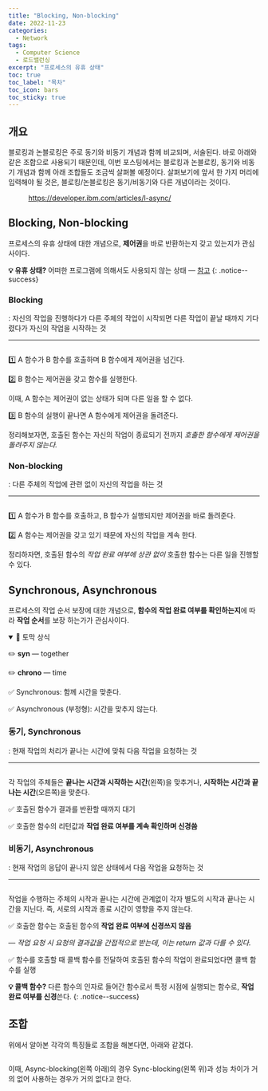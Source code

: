 ```yaml
---
title: "Blocking, Non-blocking"
date: 2022-11-23
categories:
  - Network
tags:
  - Computer Science
  - 로드밸런싱
excerpt: "프로세스의 유휴 상태"
toc: true
toc_label: "목차"
toc_icon: bars
toc_sticky: true
---
```


## 개요

블로킹과 논블로킹은 주로 동기와 비동기 개념과 함께 비교되며, 서술된다. 바로 아래와 같은 조합으로 사용되기 때문인데, 이번 포스팅에서는 블로킹과 논블로킹, 동기와 비동기 개념과 함께 아래 조합들도 조금씩 살펴볼 예정이다. 살펴보기에 앞서 한 가지 머리에 입력해야 될 것은, 블로킹/논블로킹은 동기/비동기와 다른 개념이라는 것이다.

<figure class="align-center">
  <img src="{{ site.url }}{{ site.baseurl }}/assets/images/cs/network/bnb-1.png" alt="">
  <figcaption><a href="https://developer.ibm.com/articles/l-async/">https://developer.ibm.com/articles/l-async/</a></figcaption>
</figure>

## Blocking, Non-blocking

프로세스의 유휴 상태에 대한 개념으로, **제어권**을 바로 반환하는지 갖고 있는지가 관심사이다.

**💡 유휴 상태?** 어떠한 프로그램에 의해서도 사용되지 않는 상태 — [참고](https://ko.wikipedia.org/wiki/%EC%9C%A0%ED%9C%B4_(CPU))
{: .notice--success}

### Blocking

: 자신의 작업을 진행하다가 다른 주체의 작업이 시작되면 다른 작업이 끝날 때까지 기다렸다가 자신의 작업을 시작하는 것

---

<figure class="align-center">
  <img src="{{ site.url }}{{ site.baseurl }}/assets/images/cs/network/bnb-2.png" alt="">
</figure>

1️⃣ A 함수가 B 함수를 호출하며 B 함수에게 제어권을 넘긴다.

2️⃣ B 함수는 제어권을 갖고 함수를 실행한다.

  이때, A 함수는 제어권이 없는 상태가 되며 다른 일을 할 수 없다.

3️⃣ B 함수의 실행이 끝나면 A 함수에게 제어권을 돌려준다.

정리해보자면, 호출된 함수는 자신의 작업이 종료되기 전까지 *호출한 함수에게 제어권을 돌려주지 않는다.*

### Non-blocking

: 다른 주체의 작업에 관련 없이 자신의 작업을 하는 것

---

<figure class="align-center">
  <img src="{{ site.url }}{{ site.baseurl }}/assets/images/cs/network/bnb-3.png" alt="">
</figure>

1️⃣ A 함수가 B 함수를 호출하고, B 함수가 실행되지만 제어권을 바로 돌려준다.

2️⃣ A 함수는 제어권을 갖고 있기 때문에 자신의 작업을 계속 한다.

정리하자면, 호출된 함수의 *작업 완료 여부에 상관 없이* 호출한 함수는 다른 일을 진행할 수 있다.

## Synchronous, Asynchronous

프로세스의 작업 순서 보장에 대한 개념으로, **함수의 작업 완료 여부를 확인하는지**에 따라 **작업 순서**를 보장 하는가가 관심사이다.

<details open>
<summary>📝 토막 상식</summary>
<div markdown="1">

✏️ **syn** — together

✏️ **chrono** — time

✅ Synchronous: 함께 시간을 맞춘다.

✅ Asynchronous (부정형): 시간을 맞추지 않는다.

</div>
</details>
    

### 동기, Synchronous

: 현재 작업의 처리가 끝나는 시간에 맞춰 다음 작업을 요청하는 것

---


<figure class="align-center">
  <img src="{{ site.url }}{{ site.baseurl }}/assets/images/cs/network/bnb-4.png" alt="">
</figure>

각 작업의 주체들은 **끝나는 시간과 시작하는 시간**(왼쪽)을 맞추거나, **시작하는 시간과 끝나는 시간**(오른쪽)을 맞춘다.

✅ 호출된 함수가 결과를 반환할 때까지 대기

✅ 호출한 함수의 리턴값과 **작업 완료 여부를 계속 확인하며 신경씀**

### 비동기, Asynchronous

: 현재 작업의 응답이 끝나지 않은 상태에서 다음 작업을 요청하는 것

---

<figure class="align-center">
  <img src="{{ site.url }}{{ site.baseurl }}/assets/images/cs/network/bnb-5.png" alt="">
</figure>

작업을 수행하는 주체의 시작과 끝나는 시간에 관계없이 각자 별도의 시작과 끝나는 시간을 지닌다. 즉, 서로의 시작과 종료 시간이 영향을 주지 않는다.

✅ 호출한 함수는 호출된 함수의 **작업 완료 여부에 신경쓰지 않음**

  — *작업 요청 시 요청의 결과값을 간접적으로 받는데, 이는 return 값과 다를 수 있다.*

✅ 함수를 호출할 때 콜백 함수를 전달하여 호출된 함수의 작업이 완료되었다면 콜백 함수를 실행

**💡 콜백 함수?** 다른 함수의 인자로 들어간 함수로서 특정 시점에 실행되는 함수로, **작업 완료 여부를 신경**쓴다.
{: .notice--success}

## 조합

위에서 알아본 각각의 특징들로 조합을 해본다면, 아래와 같겠다.

<figure class="align-center">
  <img src="{{ site.url }}{{ site.baseurl }}/assets/images/cs/network/bnb-6.png" alt="">
</figure>

이때, Async-blocking(왼쪽 아래)의 경우 Sync-blocking(왼쪽 위)과 성능 차이가 거의 없어 사용하는 경우가 거의 없다고 한다.